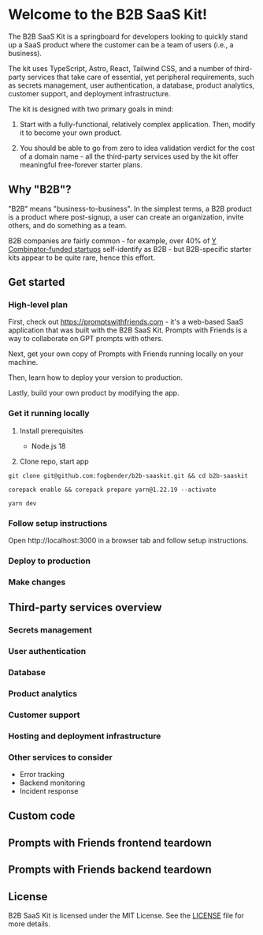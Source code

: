 # Welcome to the B2B SaaS Kit!

The B2B SaaS Kit is a springboard for developers looking to quickly stand up a SaaS product where the customer can be a team of users (i.e., a business).

The kit uses TypeScript, Astro, React, Tailwind CSS, and a number of third-party services that take care of essential, yet peripheral requirements, such as secrets management, user authentication, a database, product analytics, customer support, and deployment infrastructure.

The kit is designed with two primary goals in mind:

1. Start with a fully-functional, relatively complex application. Then, modify it to become your own product.

2. You should be able to go from zero to idea validation verdict for the cost of a domain name - all the third-party services used by the kit offer meaningful free-forever starter plans.

## Why "B2B"?

"B2B" means "business-to-business". In the simplest terms, a B2B product is a product where post-signup, a user can create an organization, invite others, and do something as a team.

B2B companies are fairly common - for example, over 40% of <a href="https://www.ycombinator.com/companies" target="_blank">Y Combinator-funded startups</a> self-identify as B2B - but B2B-specific starter kits appear to be quite rare, hence this effort.

## Get started

### High-level plan

First, check out https://promptswithfriends.com - it's a web-based SaaS application that was built with the B2B SaaS Kit. Prompts with Friends is a way to collaborate on GPT prompts with others.

Next, get your own copy of Prompts with Friends running locally on your machine.

Then, learn how to deploy your version to production.

Lastly, build your own product by modifying the app.

### Get it running locally

1. Install prerequisites
   - Node.js 18

2. Clone repo, start app

```
git clone git@github.com:fogbender/b2b-saaskit.git && cd b2b-saaskit

corepack enable && corepack prepare yarn@1.22.19 --activate

yarn dev
```

### Follow setup instructions

Open http://localhost:3000 in a browser tab and follow setup instructions.

### Deploy to production

### Make changes

## Third-party services overview

### Secrets management

### User authentication

### Database

### Product analytics

### Customer support

### Hosting and deployment infrastructure

### Other services to consider

- Error tracking
- Backend monitoring
- Incident response

## Custom code

## Prompts with Friends frontend teardown

## Prompts with Friends backend teardown

## License

B2B SaaS Kit is licensed under the MIT License. See the [LICENSE](LICENSE.md) file for more details.
